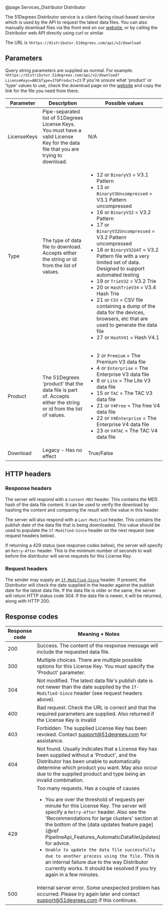 @page Services_Distributor Distributor

The 51Degrees Distributor service is a client-facing cloud-based service which is used by the 
API to request the latest data files. You can also manually download files via the front end on
our [website](https://51degrees.com/developers/downloads/enhanced-device-data), or by calling the 
Distributor web API directly using curl or similar.

The URL is `%https://distributor.51degrees.com/api/v2/download`

## Parameters

Query string parameters are supplied as normal.
For example: `%https://distributor.51degrees.com/api/v2/download?LicenseKeys=ABC&Type=27&Product=23`
If you're unsure what 'product' or 'type' values to use, check the download page on the 
[website](https://51degrees.com/developers/downloads/enhanced-device-data) and copy the link
for the file you need from there.


| Parameter      | Description      | Possible values     |
|---|---|---|
| LicenseKeys    | Pipe-separated list of 51Degrees License Keys. You must have a valid License Key for the data file that you are trying to download. | N/A  |
| Type           | The type of data file to download. Accepts either the string or id from the list of values. | <ul><li>12 or `BinaryV3` = V3.1 Pattern</li><li>13 or `BinaryV3Uncompressed` = V3.1 Pattern uncompressed</li><li>16 or `BinaryV32` = V3.2 Pattern</li><li>17 or `BinaryV32Uncompressed` = V3.2 Pattern uncompressed</li><li>18 or `BinaryV32UAT` = V3.2 Pattern file with a very limited set of data. Designed to support automated testing</li><li>19 or `TrieV32` = V3.2 Trie</li><li>20 or `HashTrieV34` = V3.4 Hash Trie</li><li>21 or `CSV` = CSV file containing a dump of the data for the devices, browsers, etc that are used to generate the data file</li><li>27 or `HashV41` = Hash V4.1</li></ul> |
| Product        | The 51Degrees 'product' that the data file is part of. Accepts either the string or id from the list of values. | <ul><li>2 or `Premium` = The Premium V3 data file</li><li>4 or `Enterprise` = The Enterprise V3 data file</li><li>8 or `Lite` = The Lite V3 data file</li><li>15 or `TAC` = The TAC V3 data file</li><li>21 or `V4Free` = The free V4 data file</li><li>22 or `V4Enterprise` = The Enterprise V4 data file</li><li>23  or `V4TAC` = The TAC V4 data file</li></ul> |
| Download       | Legacy - Has no effect | True/False          |

## HTTP headers

### Response headers 

The server will respond with a `Content-MD5` header. This contains the MD5 hash of the data file content.
It can be used to verify the download by hashing the content and comparing the result with the value in this header.

The server will also respond with a `Last-Modified` header. This contains the publish date of the data file that is being downloaded.
This value should be used to populate the `If-Modified-Since` header on the next request (see request headers below).

If returning a 429 status (see response codes below), the server will specify an `Retry-After` header. This is the minimum number of seconds to wait before the distributor will serve requests for this License Key.

### Request headers

The sender may supply an [`If-Modified-Since`](https://developer.mozilla.org/en-US/docs/Web/HTTP/Headers/If-Modified-Since) header. If present, the Distributor will check the date supplied in the header against the publish date for the latest data file.
If the data file is older or the same, the server will return HTTP status code 304.
If the data file is newer, it will be returned, along with HTTP 200.

## Response codes

| Response code | Meaning + Notes                                                                                                                                                                                                                                                                                                                                                                                                                                                                                                                                                                              |
|---------------|----------------------------------------------------------------------------------------------------------------------------------------------------------------------------------------------------------------------------------------------------------------------------------------------------------------------------------------------------------------------------------------------------------------------------------------------------------------------------------------------------------------------------------------------------------------------------------------------|
| 200           | Success. The content of the response message will include the requested data file.                                                                                                                                                                                                                                                                                                                                                                                                                                                                                                           |
| 300           | Multiple choices. There are multiple possible options for this License Key. You must specify the 'Product' parameter.                                                                                                                                                                                                                                                                                                                                                                                                                                                                        |
| 304           | Not modified. The latest data file's publish date is not newer than the date supplied by the `If-Modified-Since` header (see request headers above).                                                                                                                                                                                                                                                                                                                                                                                                                                         |
| 400           | Bad request. Check the URL is correct and that the required parameters are supplied. Also returned if the License Key is invalid                                                                                                                                                                                                                                                                                                                                                                                                                                                             |
| 403           | Forbidden. The supplied License Key has been revoked. Contact support@51degrees.com for assistance.                                                                                                                                                                                                                                                                                                                                                                                                                                                                                          |
| 404           | Not found. Usually indicates that a License Key has been supplied without a 'Product', and the Distributor has been unable to automatically determine which product you want. May also occur due to the supplied product and type being an invalid combination.                                                                                                                                                                                                                                                                                                                              | 
| 429           | Too many requests. Has a couple of causes <ul><li>You are over the threshold of requests per minute for this License Key. The server will specify a `Retry-After` header. Also see the 'Recommendations for large clusters' section at the bottom of the [data updates feature page](@ref PipelineApi_Features_AutomaticDatafileUpdates) for advice.</li><li>`Unable to update the data file successfully due to another process using the file.` This is an internal failure due to the way Distributor currently works. It should be resolved if you try again in a few minutes.</li></ul> |
| 500           | Internal server error. Some unexpected problem has occurred. Please try again later and contact support@51degrees.com if this continues.                                                                                                                                                                                                                                                                                                                                                                                                                                                     |



